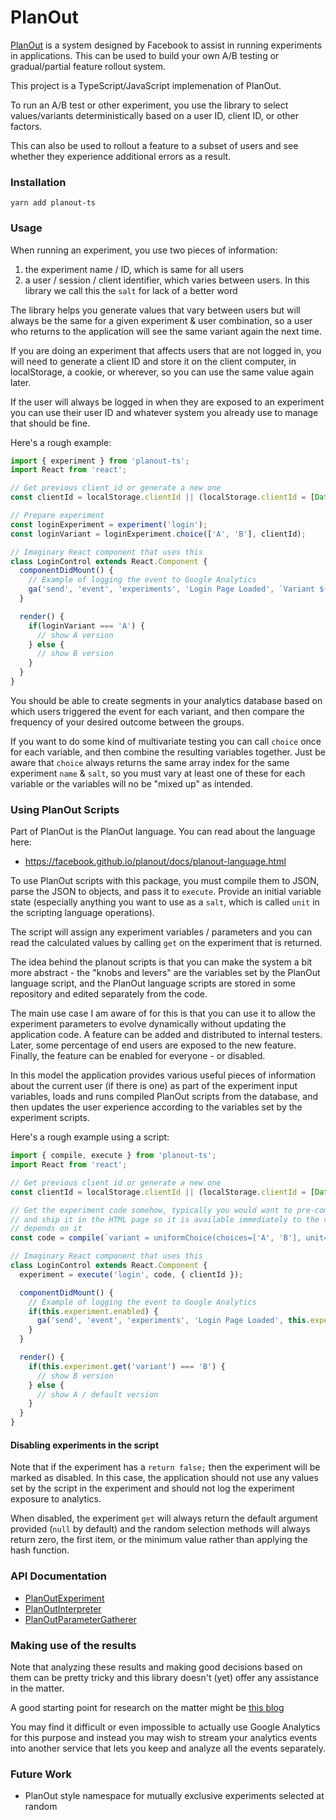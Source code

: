 # PlanOut

[PlanOut](http://facebook.github.io/planout/) is a system designed by Facebook to assist in running experiments in
applications.  This can be used to build your own A/B testing or gradual/partial feature
rollout system.

This project is a TypeScript/JavaScript implemenation of PlanOut.

To run an A/B test or other experiment, you use the library to select values/variants
deterministically based on a user ID, client ID, or other factors.

This can also be used to rollout a feature to a subset of users and see whether
they experience additional errors as a result.

### Installation

    yarn add planout-ts
    
### Usage

When running an experiment, you use two pieces of information: 

1. the experiment name / ID, which is same for all users
2. a user / session / client identifier, which varies between users.  In this
   library we call this the `salt` for lack of a better word

The library helps you generate values that vary between users but will
always be the same for a given experiment & user combination, so a
user who returns to the application will see the same variant again
the next time.

If you are doing an experiment that affects users that are not logged in,
you will need to generate a client ID and store it on the client computer,
in localStorage, a cookie, or wherever, so you can use the same value again
later.

If the user will always be logged in when they are exposed to an experiment
you can use their user ID and whatever system you already use to manage that
should be fine.

Here's a rough example:

```typescript
import { experiment } from 'planout-ts';
import React from 'react';

// Get previous client id or generate a new one
const clientId = localStorage.clientId || (localStorage.clientId = [Date.now(), Math.floor(Math.random()*0xFFFFFFFF)].join('.'));

// Prepare experiment
const loginExperiment = experiment('login');
const loginVariant = loginExperiment.choice(['A', 'B'], clientId);

// Imaginary React component that uses this
class LoginControl extends React.Component {
  componentDidMount() {
    // Example of logging the event to Google Analytics
    ga('send', 'event', 'experiments', 'Login Page Loaded', `Variant ${loginVariant}`);        
  }

  render() {
    if(loginVariant === 'A') {
      // show A version
    } else {
      // show B version
    }  
  }
}
```

You should be able to create segments in your analytics database based on which
users triggered the event for each variant, and then compare the frequency of 
your desired outcome between the groups.

If you want to do some kind of multivariate testing you can call `choice` once for
each variable, and then combine the resulting variables together.  Just be aware
that `choice` always returns the same array index for the same experiment `name` &
`salt`, so you must vary at least one of these for each variable or the variables
will no be "mixed up" as intended.

### Using PlanOut Scripts

Part of PlanOut is the PlanOut language.  You can read about the language here:

* https://facebook.github.io/planout/docs/planout-language.html

To use PlanOut scripts with this package, you must compile them to JSON, parse the
JSON to objects, and pass it to `execute`.  Provide an initial variable state
(especially anything you want to use as a `salt`, which is called `unit` in
the scripting language operations).

The script will assign any experiment variables / parameters and you can read
the calculated values by calling `get` on the experiment that is returned.

The idea behind the planout scripts is that you can make the system a bit more
abstract - the "knobs and levers" are the variables set by the PlanOut language
script, and the PlanOut language scripts are stored in some repository and
edited separately from the code.

The main use case I am aware of for this is that you can use it to allow the
experiment parameters to evolve dynamically without updating the application
code.  A feature can be added and distributed to internal testers.  Later,
some percentage of end users are exposed to the new feature.  Finally, 
the feature can be enabled for everyone - or disabled.

In this model the application provides various useful pieces of information
about the current user (if there is one) as part of the experiment input
variables, loads and runs compiled PlanOut scripts from the database, and 
then updates the user experience according to the variables set by the 
experiment scripts.

Here's a rough example using a script:

```typescript
import { compile, execute } from 'planout-ts';
import React from 'react';

// Get previous client id or generate a new one
const clientId = localStorage.clientId || (localStorage.clientId = [Date.now(), Math.floor(Math.random()*0xFFFFFFFF)].join('.'));

// Get the experiment code somehow, typically you would want to pre-compile this
// and ship it in the HTML page so it is available immediately to the code that
// depends on it
const code = compile(`variant = uniformChoice(choices=['A', 'B'], unit=clientId);`);

// Imaginary React component that uses this
class LoginControl extends React.Component {
  experiment = execute('login', code, { clientId });

  componentDidMount() {
    // Example of logging the event to Google Analytics
    if(this.experiment.enabled) {
      ga('send', 'event', 'experiments', 'Login Page Loaded', this.experiment.getParamsText());
    }        
  }

  render() {    
    if(this.experiment.get('variant') === 'B') {
      // show B version
    } else {
      // show A / default version
    }  
  }
}
```

#### Disabling experiments in the script

Note that if the experiment has a `return false;` then the experiment will
be marked as disabled.  In this case, the application should not use any
values set by the script in the experiment and should not log the experiment
exposure to analytics.

When disabled, the experiment `get` will always return the default argument
provided (`null` by default) and the random selection methods will always
return zero, the first item, or the minimum value rather than applying the
hash function.

### API Documentation

* [PlanOutExperiment](http://dobesv.com/planout-ts/classes/_planoutexperiment_.planoutexperiment.html)
* [PlanOutInterpreter](http://dobesv.com/planout-ts/classes/_planoutinterpreter_.planoutinterpreter.html)
* [PlanOutParameterGatherer](http://dobesv.com/planout-ts/classes/_planoutparametergatherer_.planoutparametergatherer.html)

### Making use of the results

Note that analyzing these results and making good decisions based on them can be pretty 
tricky and this library doesn't (yet) offer any assistance in the matter.

A good starting point for research on the matter might be [this blog](https://www.evanmiller.org/bayesian-ab-testing.html)

You may find it difficult or even impossible to actually use Google Analytics for this
purpose and instead you may wish to stream your analytics events into another service
that lets you keep and analyze all the events separately.

### Future Work

* PlanOut style namespace for mutually exclusive experiments selected at random
